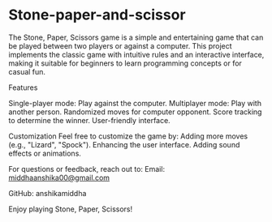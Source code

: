 # Stone-paper-and-scissor
The Stone, Paper, Scissors game is a simple and entertaining game that can be played between two players or against a computer. This project implements the classic game with intuitive rules and an interactive interface, making it suitable for beginners to learn programming concepts or for casual fun.

Features

Single-player mode: Play against the computer.
Multiplayer mode: Play with another person.
Randomized moves for computer opponent.
Score tracking to determine the winner.
User-friendly interface.

Customization
Feel free to customize the game by:
Adding more moves (e.g., "Lizard", "Spock").
Enhancing the user interface.
Adding sound effects or animations.


For questions or feedback, reach out to:
Email: middhaanshika00@gmail.com

GitHub: anshikamiddha

Enjoy playing Stone, Paper, Scissors!
